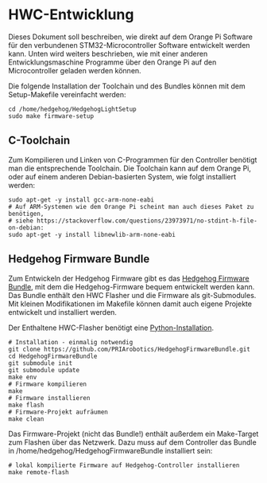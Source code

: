# HWC-Entwicklung

Dieses Dokument soll beschreiben, wie direkt auf dem Orange Pi Software für den verbundenen STM32-Microcontroller Software entwickelt werden kann.
Unten wird weiters beschrieben, wie mit einer anderen Entwicklungsmaschine Programme über den Orange Pi auf den Microcontroller geladen werden können.

Die folgende Installation der Toolchain und des Bundles können mit dem Setup-Makefile vereinfacht werden:

    cd /home/hedgehog/HedgehogLightSetup
    sudo make firmware-setup

## C-Toolchain

Zum Kompilieren und Linken von C-Programmen für den Controller benötigt man die entsprechende Toolchain.
Die Toolchain kann auf dem Orange Pi, oder auf einem anderen Debian-basierten System, wie folgt installiert werden:

    sudo apt-get -y install gcc-arm-none-eabi
    # Auf ARM-Systemen wie dem Orange Pi scheint man auch dieses Paket zu benötigen,
    # siehe https://stackoverflow.com/questions/23973971/no-stdint-h-file-on-debian:
    sudo apt-get -y install libnewlib-arm-none-eabi

## Hedgehog Firmware Bundle

Zum Entwickeln der Hedgehog Firmware gibt es das [Hedgehog Firmware Bundle](https://github.com/PRIArobotics/HedgehogFirmwareBundle),
mit dem die Hedgehog-Firmware bequem entwickelt werden kann.
Das Bundle enthält den HWC Flasher und die Firmware als git-Submodules.
Mit kleinen Modifikationen im Makefile können damit auch eigene Projekte entwickelt und installiert werden.

Der Enthaltene HWC-Flasher benötigt eine [Python-Installation](python.md).

    # Installation - einmalig notwendig
    git clone https://github.com/PRIArobotics/HedgehogFirmwareBundle.git
    cd HedgehogFirmwareBundle
    git submodule init
    git submodule update
    make env
    # Firmware kompilieren
    make
    # Firmware installieren
    make flash
    # Firmware-Projekt aufräumen
    make clean

Das Firmware-Projekt (nicht das Bundle!) enthält außerdem ein Make-Target zum Flashen über das Netzwerk.
Dazu muss auf dem Controller das Bundle in /home/hedgehog/HedgehogFirmwareBundle installiert sein:

    # lokal kompilierte Firmware auf Hedgehog-Controller installieren
    make remote-flash
